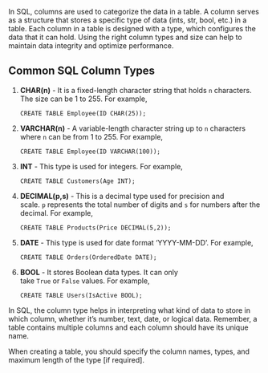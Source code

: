 

In SQL, columns are used to categorize the data in a table. A column serves as a structure that stores a specific type of data (ints, str, bool, etc.) in a table. Each column in a table is designed with a type, which configures the data that it can hold. Using the right column types and size can help to maintain data integrity and optimize performance.

## **Common SQL Column Types**

1. **CHAR(n)** - It is a fixed-length character string that holds `n` characters. The size can be 1 to 255. For example,
    
    ```
    CREATE TABLE Employee(ID CHAR(25));
    ```
    
2. **VARCHAR(n)** - A variable-length character string up to `n` characters where `n` can be from 1 to 255. For example,
    
    ```
    CREATE TABLE Employee(ID VARCHAR(100));
    ```
    
3. **INT** - This type is used for integers. For example,
    
    ```
    CREATE TABLE Customers(Age INT);
    ```
    
4. **DECIMAL(p,s)** - This is a decimal type used for precision and scale. `p` represents the total number of digits and `s` for numbers after the decimal. For example,
    
    ```
    CREATE TABLE Products(Price DECIMAL(5,2));
    ```
    
5. **DATE** - This type is used for date format ‘YYYY-MM-DD’. For example,
    
    ```
    CREATE TABLE Orders(OrderedDate DATE);
    ```
    
6. **BOOL** - It stores Boolean data types. It can only take `True` or `False` values. For example,
    
    ```
    CREATE TABLE Users(IsActive BOOL);
    ```
    

In SQL, the column type helps in interpreting what kind of data to store in which column, whether it’s number, text, date, or logical data. Remember, a table contains multiple columns and each column should have its unique name.

When creating a table, you should specify the column names, types, and maximum length of the type [if required].